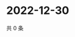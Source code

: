 # 2022-12-30

共 0 条

<!-- BEGIN WEIBO -->
<!-- 最后更新时间 Fri Dec 30 2022 11:14:32 GMT+0800 (China Standard Time) -->

<!-- END WEIBO -->
